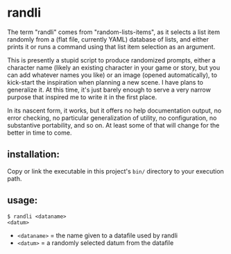 # randli

The term "randli" comes from "random-lists-items", as it selects a list item
randomly from a (flat file, currently YAML) database of lists, and either
prints it or runs a command using that list item selection as an argument.

This is presently a stupid script to produce randomized prompts, either a
character name (likely an existing character in your game or story, but you can
add whatever names you like) or an image (opened automatically), to kick-start
the inspiration when planning a new scene.  I have plans to generalize it.  At
this time, it's just barely enough to serve a very narrow purpose that inspired
me to write it in the first place.

In its nascent form, it works, but it offers no help documentation output, no
error checking, no particular generalization of utility, no configuration, no
substantive portability, and so on.  At least some of that will change for the
better in time to come.

## installation:

Copy or link the executable in this project's `bin/` directory to your
execution path.

## usage:

    $ randli <dataname>
    <datum>

* `<dataname>` = the name given to a datafile used by randli
* `<datum>` = a randomly selected datum from the datafile
